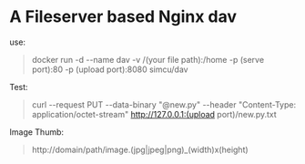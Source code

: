 # A Fileserver based Nginx dav

use:
> docker run -d --name dav -v /(your file path):/home -p (serve port):80 -p (upload port):8080 simcu/dav

Test:
> curl --request PUT --data-binary "@new.py" --header "Content-Type: application/octet-stream" http://127.0.0.1:(upload port)/new.py.txt

Image Thumb:
> http://domain/path/image.(jpg|jpeg|png)_(width)x(height)